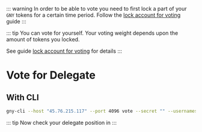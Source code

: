 ::: warning
In order to be able to vote you need to first lock a part of your `GNY` tokens for a certain time period. Follow the [lock account for voting](./lock-account-for-voting.md) guide
:::

::: tip
You can vote for yourself. Your voting weight depends upon the amount of tokens you locked.

See guide [lock account for voting](./lock-account-for-voting.md) for details
:::

# Vote for Delegate

## With CLI

```bash
gny-cli --host "45.76.215.117" --port 4096 vote --secret "" --usernames "liangpeili,xpgeng,a1300"
```

::: tip
Now check your delegate position in
:::
